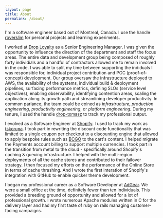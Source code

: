 ```yaml
---
layout: page
title: About
permalink: /about/
---
```


I'm a software engineer based out of Montreal, Canada. I use the handle [roverslim](https://github.com/roverslim) for personal projects and learning experiments.

I worked at [Drop Loyalty](https://www.joindrop.com/) as a Senior Engineering Manager. I was given the opportunity to influence the direction of the department and staff the focus areas. The entire data and development group being composed of roughly forty individials and a handful of contractors allowed me to remain involved in the code. I was able to split my time between supporting the indiduals I was responsible for, individual project contribution and POC (proof-of-concept) development. Our group oversaw the infrastructure deployed to AWS, the availability of the systems, individual build & deployment pipelines, surfacing performance metrics, defining SLOs (service level objectives), enabling observability, identifying contention areas, scaling the application along its growth path and streamlining developer productivity. In common parlance, the team could be coined as _infrastructure_, _production engineering_, _productivity engineering_, or _platform engineering_. During my tenure, I used the handle [drop-tomasz](https://github.com/drop-tomasz?tab=overview&from=2021-10-01&to=2022-11-01) to track my professional output.

I evolved as a Software Engineer at [Shopify](https://www.shopify.com/). I used to track my work as [tskorupa](https://github.com/tskorupa). I took part in rewriting the discount code functionality that was limited to a single coupon per checkout to a discounting engine that allowed to apply bespoke rules such as [BOGO](https://en.wikipedia.org/wiki/Buy_one,_get_one_free) to the cart's content. I helped migrate the Payments account billing to support multiple currencies. I took part in the transition from metal to the cloud - specifically around Shopify's caching & queuing infrastructure. I helped with the multi-region deployments of all the cache stores and contributed to their failover strategy. I then focused my efforts on the performance of the Online Store in terms of cache thrashing. And I wrote the first interation of Shopify's integration with GitHub to enable quicker theme development.

I began my professional career as a Software Developer at [AdGear](https://adgear.com/en/). We were a small office at the time, definitely fewer than ten individuals. This provided a breeding ground of opportunity and allowed for a lot of professional growth. I wrote numerous Apache modules written in C for the delivery layer and had my first taste of ruby on rails managing customer-facing campaigns.
